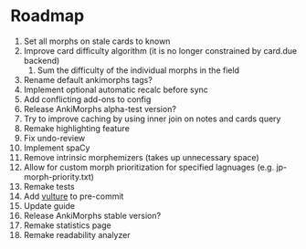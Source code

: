 # Roadmap

1. Set all morphs on stale cards to known
2. Improve card difficulty algorithm (it is no longer constrained by card.due backend)
    1. Sum the difficulty of the individual morphs in the field
3. Rename default ankimorphs tags?
4. Implement optional automatic recalc before sync
5. Add conflicting add-ons to config
6. Release AnkiMorphs alpha-test version?
7. Try to improve caching by using inner join on notes and cards query
8. Remake highlighting feature
9. Fix undo-review
10. Implement spaCy
11. Remove intrinsic morphemizers (takes up unnecessary space)
12. Allow for custom morph prioritization for specified lagnuages (e.g. jp-morph-priority.txt)
13. Remake tests
14. Add [vulture](https://github.com/jendrikseipp/vulture) to pre-commit
15. Update guide
16. Release AnkiMorphs stable version?
17. Remake statistics page
18. Remake readability analyzer



